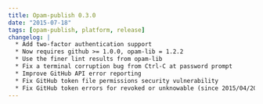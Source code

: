 ```yaml
---
title: Opam-publish 0.3.0
date: "2015-07-18"
tags: [opam-publish, platform, release]
changelog: |
  * Add two-factor authentication support
  * Now requires github >= 1.0.0, opam-lib = 1.2.2
  * Use the finer lint results from opam-lib
  * Fix a terminal corruption bug from Ctrl-C at password prompt
  * Improve GitHub API error reporting
  * Fix GitHub token file permissions security vulnerability
  * Fix GitHub token errors for revoked or unknowable (since 2015/04/20) tokens
---
```


